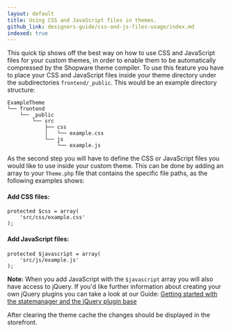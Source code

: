 ```yaml
---
layout: default
title: Using CSS and JavaScript files in themes.
github_link: designers-guide/css-and-js-files-usage/index.md
indexed: true
---
```


This quick tip shows off the best way on how to use CSS and JavaScript files for your custom themes, in order to enable them to be automatically compressed by the Shopware theme compiler. To use this feature you have to place your CSS and JavaScript files inside your theme directory under the subdirectories `frontend/_public`. This would be an example directory structure:

```
ExampleTheme
└── frontend
    └── _public
        └── src
            ├── css
            │   └── example.css
            └── js
                └── example.js
```

As the second step you will have to define the CSS or JavaScript files you would like to use inside your custom theme. This can be done by adding an array to your `Theme.php` file that contains the specific file paths, as the following examples shows:

#### Add CSS files: ####
```
protected $css = array(
    'src/css/example.css'
);
```

#### Add JavaScript files: ####
```
protected $javascript = array(
    'src/js/example.js'
);
```
<div class="alert alert-info" role="alert">
    <strong>Note:</strong> When you add JavaScript with the <code>$javascript</code> array you will also have access to jQuery.
    If you'd like further information about creating your own jQuery plugins you can take a look at our Guide: <a title="Getting started with the statemanager and the jQuery plugin base" href="https://devdocs.shopware.com/designers-guide/javascript-statemanager-and-pluginbase/">Getting started with the statemanager and the jQuery plugin base</a>
</div>

After clearing the theme cache the changes should be displayed in the storefront.